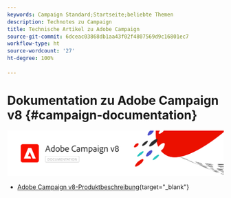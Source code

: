 ```yaml
---
keywords: Campaign Standard;Startseite;beliebte Themen
description: Technotes zu Campaign
title: Technische Artikel zu Adobe Campaign
source-git-commit: 6dceac03868db1aa43f02f4807569d9c16801ec7
workflow-type: ht
source-wordcount: '27'
ht-degree: 100%

---
```


# Dokumentation zu Adobe Campaign v8 {#campaign-documentation}

![](assets/banner-documentationv8.png)

* [Adobe Campaign v8-Produktbeschreibung](https://helpx.adobe.com/de/legal/product-descriptions/adobe-campaign-managed-cloud-services.html){target=&quot;_blank&quot;}
